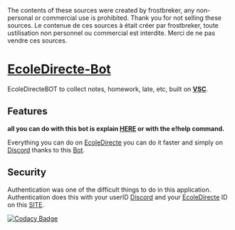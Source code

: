The contents of these sources were created by frostbreker, any non-personal or commercial use is prohibited. Thank you for not selling these sources.
Le contenue de ces sources à était créer par frostbreker, toute ustilisation non personnel ou commercial est interdite. Merci de ne pas vendre ces sources.

# [EcoleDirecte-Bot](https://frostbreker.github.io/ecoledirecte-bot-web/)

EcoleDirecteBOT to collect notes, homework, late, etc, built on **[VSC](https://code.visualstudio.com/)**.

## Features

**all you can do with this bot is explain [HERE](https://frostbreker.github.io/ecoledirecte-bot-web/) or with the e!help command.**  

Everything you can do on [EcoleDirecte](https://www.ecoledirecte.com/login) you can do it faster and simply on [Discord](https://discord.com/brand-new) thanks to this [Bot](https://discord.com/api/oauth2/authorize?client_id=837639493745246228&permissions=8&scope=bot). 

## Security

Authentication was one of the difficult things to do in this application. Authentication does this with your userID [Discord](https://discord.com/brand-new) and your [EcoleDirecte](https://www.ecoledirecte.com/login) ID on this [SITE](https://frostbreker.github.io/ecoledirecte-bot-web/).

[![Codacy Badge](https://app.codacy.com/project/badge/Grade/7b4679050fb54225be9e42c496d72d95)](https://www.codacy.com/gh/FrostBreker/Ecole-Direct-Bot/dashboard?utm_source=github.com&amp;utm_medium=referral&amp;utm_content=FrostBreker/Ecole-Direct-Bot&amp;utm_campaign=Badge_Grade)
